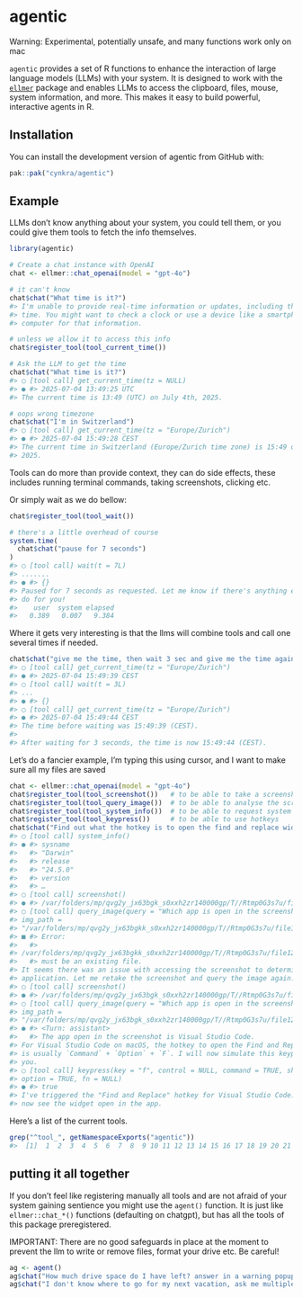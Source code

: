 
<!-- README.md is generated from README.Rmd. Please edit that file -->

# agentic

Warning: Experimental, potentially unsafe, and many functions work only
on mac

`agentic` provides a set of R functions to enhance the interaction of
large language models (LLMs) with your system. It is designed to work
with the [`ellmer`](https://github.com/tdyverse/ellmer) package and
enables LLMs to access the clipboard, files, mouse, system information,
and more. This makes it easy to build powerful, interactive agents in R.

## Installation

You can install the development version of agentic from GitHub with:

``` r
pak::pak("cynkra/agentic")
```

## Example

LLMs don’t know anything about your system, you could tell them, or you
could give them tools to fetch the info themselves.

``` r
library(agentic)

# Create a chat instance with OpenAI
chat <- ellmer::chat_openai(model = "gpt-4o")

# it can't know
chat$chat("What time is it?")
#> I'm unable to provide real-time information or updates, including the current 
#> time. You might want to check a clock or use a device like a smartphone or 
#> computer for that information.

# unless we allow it to access this info
chat$register_tool(tool_current_time())

# Ask the LLM to get the time
chat$chat("What time is it?")
#> ◯ [tool call] get_current_time(tz = NULL)
#> ● #> 2025-07-04 13:49:25 UTC
#> The current time is 13:49 (UTC) on July 4th, 2025.

# oops wrong timezone
chat$chat("I'm in Switzerland")
#> ◯ [tool call] get_current_time(tz = "Europe/Zurich")
#> ● #> 2025-07-04 15:49:28 CEST
#> The current time in Switzerland (Europe/Zurich time zone) is 15:49 on July 4th,
#> 2025.
```

Tools can do more than provide context, they can do side effects, these
includes running terminal commands, taking screenshots, clicking etc.

Or simply wait as we do bellow:

``` r
chat$register_tool(tool_wait())

# there's a little overhead of course
system.time(
  chat$chat("pause for 7 seconds")
)
#> ◯ [tool call] wait(t = 7L)
#> .......
#> ● #> {}
#> Paused for 7 seconds as requested. Let me know if there's anything else I can 
#> do for you!
#>    user  system elapsed 
#>   0.389   0.007   9.384
```

Where it gets very interesting is that the llms will combine tools and
call one several times if needed.

``` r
chat$chat("give me the time, then wait 3 sec and give me the time again")
#> ◯ [tool call] get_current_time(tz = "Europe/Zurich")
#> ● #> 2025-07-04 15:49:39 CEST
#> ◯ [tool call] wait(t = 3L)
#> ...
#> ● #> {}
#> ◯ [tool call] get_current_time(tz = "Europe/Zurich")
#> ● #> 2025-07-04 15:49:44 CEST
#> The time before waiting was 15:49:39 (CEST).
#> 
#> After waiting for 3 seconds, the time is now 15:49:44 (CEST).
```

Let’s do a fancier example, I’m typing this using cursor, and I want to
make sure all my files are saved

``` r
chat <- ellmer::chat_openai(model = "gpt-4o")
chat$register_tool(tool_screenshot())   # to be able to take a screenshot
chat$register_tool(tool_query_image())  # to be able to analyse the screenshot
chat$register_tool(tool_system_info())  # to be able to request system info
chat$register_tool(tool_keypress())     # to be able to use hotkeys
chat$chat("Find out what the hotkey is to open the find and replace widget for my app and system, then trigger it")
#> ◯ [tool call] system_info()
#> ● #> sysname
#>   #> "Darwin"
#>   #> release
#>   #> "24.5.0"
#>   #> version
#>   #> …
#> ◯ [tool call] screenshot()
#> ● #> /var/folders/mp/qvg2y_jx63bgk_s0xxh2zr140000gp/T//Rtmp0G3s7u/file12e9d6f3…
#> ◯ [tool call] query_image(query = "Which app is open in the screenshot?",
#> img_path =
#> "/var/folders/mp/qvg2y_jx63bgkk_s0xxh2zr140000gp/T//Rtmp0G3s7u/file12e9d6f3e7dac.png")
#> ■ #> Error:
#>   #>
#> /var/folders/mp/qvg2y_jx63bgkk_s0xxh2zr140000gp/T//Rtmp0G3s7u/file12e9d6f3e7dac.png
#>   #> must be an existing file.
#> It seems there was an issue with accessing the screenshot to determine the open
#> application. Let me retake the screenshot and query the image again.
#> ◯ [tool call] screenshot()
#> ● #> /var/folders/mp/qvg2y_jx63bgk_s0xxh2zr140000gp/T//Rtmp0G3s7u/file12e9d6fa…
#> ◯ [tool call] query_image(query = "Which app is open in the screenshot?",
#> img_path =
#> "/var/folders/mp/qvg2y_jx63bgk_s0xxh2zr140000gp/T//Rtmp0G3s7u/file12e9d6face042.png")
#> ● #> <Turn: assistant>
#>   #> The app open in the screenshot is Visual Studio Code.
#> For Visual Studio Code on macOS, the hotkey to open the Find and Replace widget
#> is usually `Command` + `Option` + `F`. I will now simulate this keypress for 
#> you.
#> ◯ [tool call] keypress(key = "f", control = NULL, command = TRUE, shift = NULL,
#> option = TRUE, fn = NULL)
#> ● #> true
#> I've triggered the "Find and Replace" hotkey for Visual Studio Code. You should
#> now see the widget open in the app.
```

Here’s a list of the current tools.

``` r
grep("^tool_", getNamespaceExports("agentic"))
#>  [1]  1  2  3  4  5  6  7  8  9 10 11 12 13 14 15 16 17 18 19 20 21 22
```

## putting it all together

If you don’t feel like registering manually all tools and are not afraid
of your system gaining sentience you might use the `agent()` function.
It is just like `ellmer::chat_*()` functions (defaulting on chatgpt),
but has all the tools of this package preregistered.

IMPORTANT: There are no good safeguards in place at the moment to
prevent the llm to write or remove files, format your drive etc. Be
careful!

``` r
ag <- agent()
ag$chat("How much drive space do I have left? answer in a warning popup")
ag$chat("I don't know where to go for my next vacation, ask me multiple choices questions and give me the best pick!")
```
